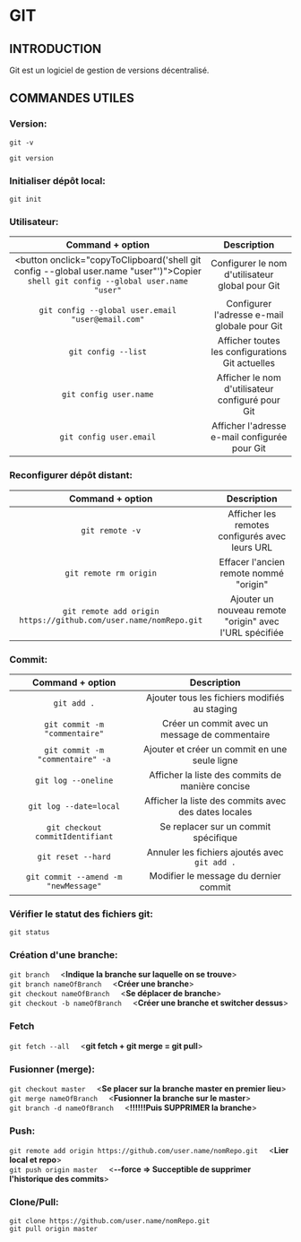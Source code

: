 # GIT
## INTRODUCTION
Git est un logiciel de gestion de versions décentralisé.
## COMMANDES UTILES
### Version:
```shell
git -v
```
```shell
git version
```
### Initialiser dépôt local:
```shell
git init
```
### Utilisateur:
| Command + option | Description |
| :--------------: | :---------: |
|<button onclick="copyToClipboard('shell git config --global user.name \"user\"')">Copier</button> `shell git config --global user.name "user"`|Configurer le nom d'utilisateur global pour Git|
|`git config --global user.email "user@email.com"`|Configurer l'adresse e-mail globale pour Git|
|`git config --list`| Afficher toutes les configurations Git actuelles|
|`git config user.name`| Afficher le nom d'utilisateur configuré pour Git|
|`git config user.email`| Afficher l'adresse e-mail configurée pour Git|
### Reconfigurer dépôt distant:
| Command + option | Description |
| :--------------: | :---------: |
|`git remote -v`| Afficher les remotes configurés avec leurs URL|
|`git remote rm origin`|Effacer l'ancien remote nommé "origin"|
|`git remote add origin https://github.com/user.name/nomRepo.git`|Ajouter un nouveau remote "origin" avec l'URL spécifiée|
### Commit:
| Command + option | Description |
| :--------------: | :---------: |
|`git add .`|Ajouter tous les fichiers modifiés au staging|
|`git commit -m "commentaire"`|Créer un commit avec un message de commentaire|
|`git commit -m "commentaire" -a`|Ajouter et créer un commit en une seule ligne|
|`git log --oneline`|Afficher la liste des commits de manière concise|
|`git log --date=local`|Afficher la liste des commits avec des dates locales|
|`git checkout commitIdentifiant`|Se replacer sur un commit spécifique|
|`git reset --hard`|Annuler les fichiers ajoutés avec `git add .`|
|`git commit --amend -m "newMessage"`|Modifier le message du dernier commit|


### Vérifier le statut des fichiers git:
`git status`

### Création d'une branche:
`git branch`&nbsp;&nbsp;&nbsp;&nbsp;  <**Indique la branche sur laquelle on se trouve**>
\
`git branch nameOfBranch`&nbsp;&nbsp;&nbsp;&nbsp;  <**Créer une branche**>
\
`git checkout nameOfBranch`&nbsp;&nbsp;&nbsp;&nbsp;  <**Se déplacer de branche**>
\
`git checkout -b nameOfBranch`&nbsp;&nbsp;&nbsp;&nbsp;  <**Créer une branche et switcher dessus**>

### Fetch
`git fetch --all`&nbsp;&nbsp;&nbsp;&nbsp;  <**git fetch + git merge = git pull**>

### Fusionner (merge):
`git checkout master`&nbsp;&nbsp;&nbsp;&nbsp;  <**Se placer sur la branche master en premier lieu**>
\
`git merge nameOfBranch`&nbsp;&nbsp;&nbsp;&nbsp;  <**Fusionner la branche sur le master**>
\
`git branch -d nameOfBranch`&nbsp;&nbsp;&nbsp;&nbsp;  <**!!!!!!Puis SUPPRIMER la branche**>

### Push:
`git remote add origin https://github.com/user.name/nomRepo.git`&nbsp;&nbsp;&nbsp;&nbsp;  <**Lier local et repo**>
\
`git push origin master`&nbsp;&nbsp;&nbsp;&nbsp;  <**--force => Succeptible de supprimer l'historique des commits**>

### Clone/Pull:
`git clone https://github.com/user.name/nomRepo.git`
\
`git pull origin master`


<script>
function copyToClipboard(text) {
    navigator.clipboard.writeText(text).then(function() {
        alert('Commande copiée : ' + text);
    }, function(err) {
        console.error('Erreur lors de la copie : ', err);
    });
}
</script>